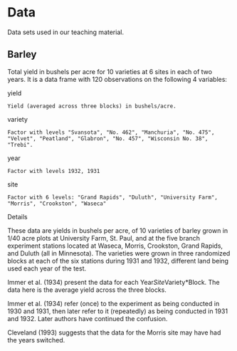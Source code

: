 # Data

Data sets used in our teaching material.

## Barley

Total yield in bushels per acre for 10 varieties at 6 sites in each of two years. 
It is a data frame with 120 observations on the following 4 variables:

yield

    Yield (averaged across three blocks) in bushels/acre.
variety

    Factor with levels "Svansota", "No. 462", "Manchuria", "No. 475", "Velvet", "Peatland", "Glabron", "No. 457", "Wisconsin No. 38", "Trebi".
year

    Factor with levels 1932, 1931
site

    Factor with 6 levels: "Grand Rapids", "Duluth", "University Farm", "Morris", "Crookston", "Waseca"

Details

These data are yields in bushels per acre, of 10 varieties of barley grown in 
1/40 acre plots at University Farm, St. Paul, and at the five branch experiment 
stations located at Waseca, Morris, Crookston, Grand Rapids, and Duluth 
(all in Minnesota). The varieties were grown in three randomized blocks at each 
of the six stations during 1931 and 1932, different land being used each year of 
the test.

Immer et al. (1934) present the data for each Year*Site*Variety*Block. The data 
here is the average yield across the three blocks.

Immer et al. (1934) refer (once) to the experiment as being conducted in 1930 and 
1931, then later refer to it (repeatedly) as being conducted in 1931 and 1932. 
Later authors have continued the confusion.

Cleveland (1993) suggests that the data for the Morris site may have had the 
years switched.


